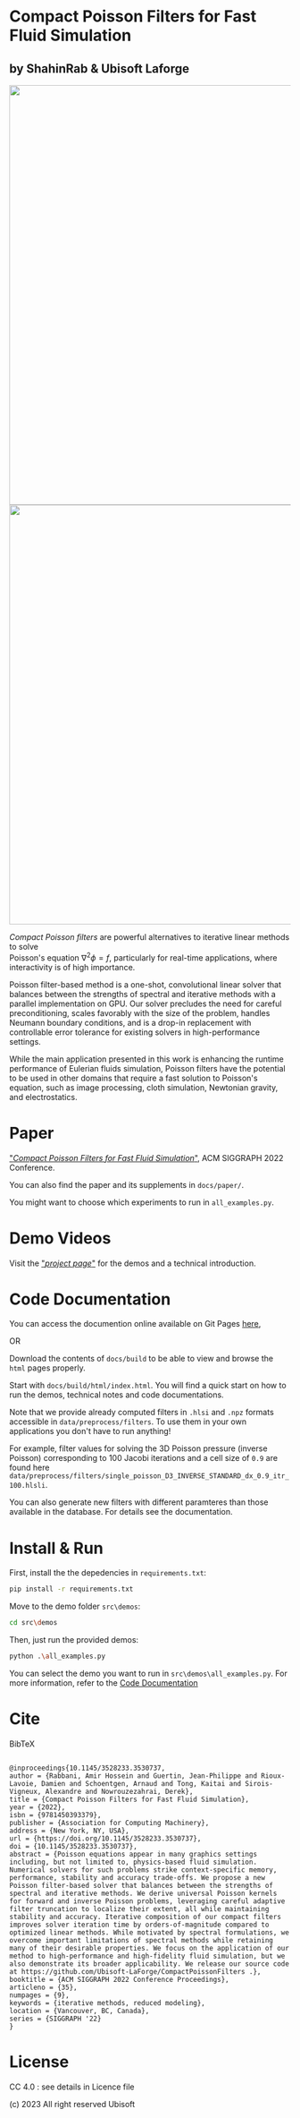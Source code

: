 # Compact Poisson Filters for Fast Fluid Simulation
## by ShahinRab & Ubisoft Laforge
<img src="docs/source/images/cube_field.gif" width=750></img>
<img src="docs/source/images/teaser_filters.png" width=750></img>

*Compact Poisson filters* are powerful alternatives to iterative linear methods to solve \
Poisson's equation $\nabla^{2} \phi = f$, particularly for real-time applications, where interactivity is of high importance.

Poisson filter-based method is a one-shot, convolutional linear solver that balances between the strengths of spectral and
iterative methods with a parallel implementation on GPU. Our solver precludes the need for careful preconditioning,
scales favorably with the size of the problem, handles Neumann boundary conditions, and is a drop-in replacement with
controllable error tolerance for existing solvers in high-performance settings.

While the main application presented in this work is enhancing the 
runtime performance of Eulerian fluids simulation, Poisson filters have the potential to be used in other domains 
that require a fast solution to Poisson's equation, 
such as image processing, cloth simulation, Newtonian gravity, and electrostatics. 

# Paper
["*Compact Poisson Filters for Fast Fluid Simulation*"](https://dl.acm.org/doi/10.1145/3528233.3530737),
ACM SIGGRAPH 2022 Conference.

You can also find the paper and its supplements in `docs/paper/`.

You might want to choose which experiments to run in `all_examples.py`.

# Demo Videos
Visit the ["*project page*"](https://www.shahinrabbani.ca/poissonfilters.html) for the demos and a technical introduction.

# <a name="documentation"></a> Code Documentation
You can access the documention online available on Git Pages [here](https://shahinrab.github.io/PoissonFilters_Doc/index.html),

OR

Download the contents of `docs/build` to be able to view and browse the `html` pages properly.

Start with `docs/build/html/index.html`. You will find a quick start on how to run the demos, technical notes and code documentations.

Note that we provide already computed filters in `.hlsi` and `.npz` formats accessible in `data/preprocess/filters`. To use them in your own applications you don't have to run anything! 

For example, filter values for solving the 3D Poisson pressure (inverse Poisson) corresponding to 100 Jacobi iterations and a cell size of `0.9` are found here `data/preprocess/filters/single_poisson_D3_INVERSE_STANDARD_dx_0.9_itr_100.hlsli`. 

You can also generate new filters with different paramteres than those available in the database. For details see the documentation. 

# Install & Run

First, install the the depedencies in `requirements.txt`:
```bash
pip install -r requirements.txt
```
Move to the demo folder  `src\demos`:
```bash
cd src\demos
```
Then, just run the provided demos:
```bash
python .\all_examples.py
```
You can select the demo you want to run in `src\demos\all_examples.py`. For more information, refer to the [Code Documentation](#documentation)


# Cite
BibTeX
<pre><code>
@inproceedings{10.1145/3528233.3530737,
author = {Rabbani, Amir Hossein and Guertin, Jean-Philippe and Rioux-Lavoie, Damien and Schoentgen, Arnaud and Tong, Kaitai and Sirois-Vigneux, Alexandre and Nowrouzezahrai, Derek},
title = {Compact Poisson Filters for Fast Fluid Simulation},
year = {2022},
isbn = {9781450393379},
publisher = {Association for Computing Machinery},
address = {New York, NY, USA},
url = {https://doi.org/10.1145/3528233.3530737},
doi = {10.1145/3528233.3530737},
abstract = {Poisson equations appear in many graphics settings including, but not limited to, physics-based fluid simulation. Numerical solvers for such problems strike context-specific memory, performance, stability and accuracy trade-offs. We propose a new Poisson filter-based solver that balances between the strengths of spectral and iterative methods. We derive universal Poisson kernels for forward and inverse Poisson problems, leveraging careful adaptive filter truncation to localize their extent, all while maintaining stability and accuracy. Iterative composition of our compact filters improves solver iteration time by orders-of-magnitude compared to optimized linear methods. While motivated by spectral formulations, we overcome important limitations of spectral methods while retaining many of their desirable properties. We focus on the application of our method to high-performance and high-fidelity fluid simulation, but we also demonstrate its broader applicability. We release our source code at https://github.com/Ubisoft-LaForge/CompactPoissonFilters .},
booktitle = {ACM SIGGRAPH 2022 Conference Proceedings},
articleno = {35},
numpages = {9},
keywords = {iterative methods, reduced modeling},
location = {Vancouver, BC, Canada},
series = {SIGGRAPH '22}
}
</code></pre>
# License
CC 4.0 : see details in Licence file


(c) 2023 All right reserved Ubisoft
